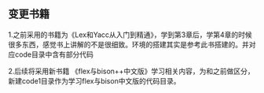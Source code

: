 ## 变更书籍

1.之前采用的书籍为《Lex和Yacc从入门到精通》，学到第3章后，学第4章的时候很多东西，感觉书上讲解的不是很细致。环境的搭建其实是参考此书搭建的。并对应code目录中含有部分代码

2.后续将采用新书籍 《flex与bison++中文版》学习相关内容，为和之前做区分，新建code1目录作为学习flex与bison中文版的代码目录。


